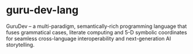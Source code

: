 # guru-dev-lang
GuruDev – a multi-paradigm, semantically-rich programming language that fuses grammatical cases, literate computing and 5-D symbolic coordinates for seamless cross-language interoperability and next-generation AI storytelling.
